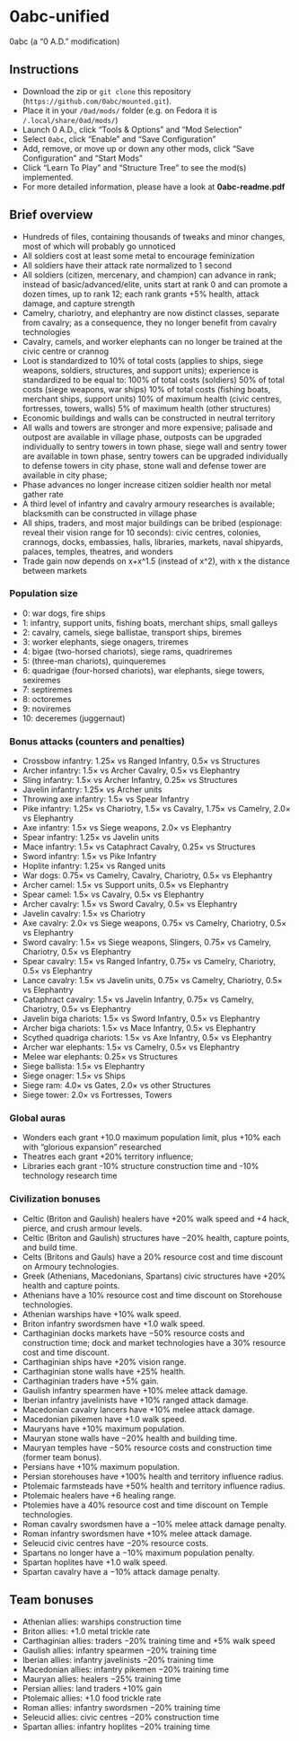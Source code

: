 # 0abc-unified
0abc (a “0 A.D.” modification)

## Instructions
* Download the zip or `git clone` this repository (`https://github.com/0abc/mounted.git`).
* Place it in your `/0ad/mods/` folder (e.g. on Fedora it is `/.local/share/0ad/mods/`)
* Launch 0 A.D., click “Tools & Options” and “Mod Selection”
* Select `0abc`, click “Enable” and “Save Configuration”
* Add, remove, or move up or down any other mods, click “Save Configuration” and “Start Mods”
* Click “Learn To Play” and “Structure Tree” to see the mod(s) implemented.
* For more detailed information, please have a look at **0abc-readme.pdf**

## Brief overview
* Hundreds of files, containing thousands of tweaks and minor changes, most of which will probably go unnoticed
* All soldiers cost at least some metal to encourage feminization
* All soldiers have their attack rate normalized to 1 second
* All soldiers (citizen, mercenary, and champion) can advance in rank; 
  instead of basic/advanced/elite, units start at rank 0 and can promote a dozen times, up to rank 12; 
  each rank grants +5% health, attack damage, and capture strength
* Camelry, chariotry, and elephantry are now distinct classes, separate from cavalry; as a consequence, they no longer benefit from cavalry technologies
* Cavalry, camels, and worker elephants can no longer be trained at the civic centre or crannog
* Loot is standardized to 10% of total costs (applies to ships, siege weapons, soldiers, structures, and support units); 
  experience is standardized to be equal to:
  100% of total costs (soldiers)
  50% of total costs (siege weapons, war ships)
  10% of total costs (fishing boats, merchant ships, support units)
  10% of maximum health (civic centres, fortresses, towers, walls) 
  5% of maximum health (other structures)
* Economic buildings and walls can be constructed in neutral territory
* All walls and towers are stronger and more expensive; 
  palisade and outpost are available in village phase, 
  outposts can be upgraded individually to sentry towers in town phase,
  siege wall and sentry tower are available in town phase,
  sentry towers can be upgraded individually to defense towers in city phase,
  stone wall and defense tower are available in city phase; 
* Phase advances no longer increase citizen soldier health nor metal gather rate
* A third level of infantry and cavalry armoury researches is available; 
  blacksmith can be constructed in village phase
* All ships, traders, and most major buildings can be bribed (espionage: reveal their vision range for 10 seconds): 
  civic centres, colonies, crannogs, docks, embassies, halls, libraries, markets, naval shipyards, palaces, temples, theatres, and wonders
* Trade gain now depends on x+x^1.5 (instead of x^2), with x the distance between markets

### Population size
* 0: war dogs, fire ships
* 1: infantry, support units, fishing boats, merchant ships, small galleys
* 2: cavalry, camels, siege ballistae, transport ships, biremes
* 3: worker elephants, siege onagers, triremes
* 4: bigae (two-horsed chariots), siege rams, quadriremes
* 5: (three-man chariots), quinqueremes
* 6: quadrigae (four-horsed chariots), war elephants, siege towers, sexiremes
* 7: septiremes
* 8: octoremes
* 9: noviremes
* 10: deceremes (juggernaut)

### Bonus attacks (counters and penalties)
* Crossbow infantry: 1.25× vs Ranged Infantry, 0.5× vs Structures
* Archer infantry: 1.5× vs Archer Cavalry, 0.5× vs Elephantry
* Sling infantry: 1.5× vs Archer Infantry, 0.25× vs Structures
* Javelin infantry: 1.25× vs Archer units
* Throwing axe infantry: 1.5× vs Spear Infantry
* Pike infantry: 1.25× vs Chariotry, 1.5× vs Cavalry, 1.75× vs Camelry, 2.0× vs Elephantry
* Axe infantry: 1.5× vs Siege weapons, 2.0× vs Elephantry
* Spear infantry: 1.25× vs Javelin units
* Mace infantry: 1.5× vs Cataphract Cavalry, 0.25× vs Structures
* Sword infantry: 1.5× vs Pike Infantry
* Hoplite infantry: 1.25× vs Ranged units 
* War dogs: 0.75× vs Camelry, Cavalry, Chariotry, 0.5× vs Elephantry
* Archer camel: 1.5× vs Support units, 0.5× vs Elephantry
* Spear camel: 1.5× vs Cavalry, 0.5× vs Elephantry
* Archer cavalry: 1.5× vs Sword Cavalry, 0.5× vs Elephantry
* Javelin cavalry: 1.5× vs Chariotry
* Axe cavalry: 2.0× vs Siege weapons, 0.75× vs Camelry, Chariotry, 0.5× vs Elephantry
* Sword cavalry: 1.5× vs Siege weapons, Slingers, 0.75× vs Camelry, Chariotry, 0.5× vs Elephantry
* Spear cavalry: 1.5× vs Ranged Infantry, 0.75× vs Camelry, Chariotry, 0.5× vs Elephantry
* Lance cavalry: 1.5× vs Javelin units, 0.75× vs Camelry, Chariotry, 0.5× vs Elephantry
* Cataphract cavalry: 1.5× vs Javelin Infantry, 0.75× vs Camelry, Chariotry, 0.5× vs Elephantry
* Javelin biga chariots: 1.5× vs Sword Infantry, 0.5× vs Elephantry
* Archer biga chariots: 1.5× vs Mace Infantry, 0.5× vs Elephantry
* Scythed quadriga chariots: 1.5× vs Axe Infantry, 0.5× vs Elephantry
* Archer war elephants: 1.5× vs Camelry, 0.5× vs Elephantry
* Melee war elephants: 0.25× vs Structures
* Siege ballista: 1.5× vs Elephantry
* Siege onager: 1.5× vs Ships
* Siege ram: 4.0× vs Gates, 2.0× vs other Structures
* Siege tower: 2.0× vs Fortresses, Towers

### Global auras
* Wonders each grant +10.0 maximum population limit, plus +10% each with “glorious expansion” researched
* Theatres each grant +20% territory influence; 
* Libraries each grant -10% structure construction time and -10% technology research time

### Civilization bonuses
* Celtic (Briton and Gaulish) healers have +20% walk speed and +4 hack, pierce, and crush armour levels.
* Celtic (Briton and Gaulish) structures have −20% health, capture points, and build time.
* Celts (Britons and Gauls) have a 20% resource cost and time discount on Armoury technologies.
* Greek (Athenians, Macedonians, Spartans) civic structures have +20% health and capture points.
* Athenians have a 10% resource cost and time discount on Storehouse technologies.
* Athenian warships have +10% walk speed.
* Briton infantry swordsmen have +1.0 walk speed.
* Carthaginian docks markets have −50% resource costs and construction time; dock and market technologies have a 30% resource cost and time discount.
* Carthaginian ships have +20% vision range.
* Carthaginian stone walls have +25% health.
* Carthaginian traders have +5% gain.
* Gaulish infantry spearmen have +10% melee attack damage.
* Iberian infantry javelinists have +10% ranged attack damage.
* Macedonian cavalry lancers have +10% melee attack damage.
* Macedonian pikemen have +1.0 walk speed.
* Mauryans have +10% maximum population.
* Mauryan stone walls have −20% health and building time.
* Mauryan temples have −50% resource costs and construction time (former team bonus).
* Persians have +10% maximum population.
* Persian storehouses have +100% health and territory influence radius.
* Ptolemaic farmsteads have +50% health and territory influence radius.
* Ptolemaic healers have +6 healing range.
* Ptolemies have a 40% resource cost and time discount on Temple technologies.
* Roman cavalry swordsmen have a −10% melee attack damage penalty.
* Roman infantry swordsmen have +10% melee attack damage.
* Seleucid civic centres have −20% resource costs.
* Spartans no longer have a −10% maximum population penalty.
* Spartan hoplites have +1.0 walk speed.
* Spartan cavalry have a −10% attack damage penalty.

## Team bonuses
* Athenian allies: warships construction time
* Briton allies: +1.0 metal trickle rate
* Carthaginian allies: traders −20% training time and +5% walk speed
* Gaulish allies: infantry spearmen −20% training time
* Iberian allies: infantry javelinists −20% training time
* Macedonian allies: infantry pikemen −20% training time
* Mauryan allies: healers −25% training time
* Persian allies: land traders +10% gain
* Ptolemaic allies: +1.0 food trickle rate
* Roman allies: infantry swordsmen −20% training time
* Seleucid allies: civic centres −20% construction time
* Spartan allies: infantry hoplites −20% training time
